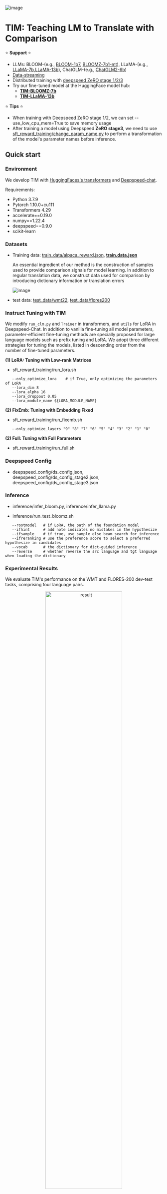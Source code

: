 ![image](https://github.com/lemon0830/TIM/blob/main/images/Fig_Model.png)

# **TIM: Teaching LM to Translate with Comparison**

:star: **Support** :star:
- LLMs: BLOOM-(e.g., [BLOOM-1b7](https://huggingface.co/bigscience/bloomz-1b7), [BLOOMZ-7b1-mt](https://huggingface.co/bigscience/bloomz-7b1-mt)), LLaMA-(e.g., [LLaMA-7b](https://huggingface.co/yahma/llama-7b-hf),[LLaMA-13b](https://huggingface.co/yahma/llama-13b-hf)), ChatGLM-(e.g., [ChatGLM2-6b](https://huggingface.co/THUDM/chatglm2-6b))
- [Data-streaming](https://github.com/huggingface/datasets/blob/5f810b7011a8a4ab077a1847c024d2d9e267b065/docs/source/stream.mdx)
- Distributed training with [deepspeed ZeRO stage 1/2/3](https://huggingface.co/docs/transformers/main_classes/deepspeed) 
- Try our fine-tuned model at the HuggingFace model hub:
    - **[TIM-BLOOMZ-7b](https://huggingface.co/Lemoooon/TIM-BLOOMZ-7b)**
    - **[TIM-LLaMA-13b](https://huggingface.co/Lemoooon/TIM-LLaMA-13b)**

:star: **Tips** :star:
- When training with Deepspeed ZeRO stage 1/2, we can set --use_low_cpu_mem=True to save memory usage
- After training a model using Deepspeed **ZeRO stage3**, we need to use [sft_reward_training/change_param_name.py](https://github.com/lemon0830/TIM/blob/main/sft_reward_training/change_param_name.py) to perform a transformation of the model's parameter names before inference.

## Quick start

### Environment

We develop TIM with [HuggingFaces's transformers](https://github.com/huggingface/transformers) and [Deepspeed-chat](https://github.com/microsoft/DeepSpeedExamples/tree/master/applications/DeepSpeed-Chat).

Requirements:
- Python 3.7.9
- Pytorch 1.10.0+cu111
- Transformers 4.29
- accelerate==0.19.0
- numpy==1.22.4
- deepspeed==0.9.0
- scikit-learn

### Datasets

- Training data: [train_data/alpaca_reward.json](https://github.com/lemon0830/TIM/blob/main/train_data/alpaca_reward.json), **[train.data.json](https://huggingface.co/datasets/Lemoooon/Train-for-TIM)**

  An essential ingredient of our method is the construction of samples used to provide comparison signals for model learning. In addition to regular translation data, we construct data used for comparison by introducing dictionary information or translation errors

  ![image](https://github.com/lemon0830/TIM/blob/main/images/Fig_data_construct.png)
  
 - test data: [test_data/wmt22](https://github.com/lemon0830/TIM/tree/main/test_data/wmt22), [test_data/flores200](https://github.com/lemon0830/TIM/tree/main/test_data/flores200)

 ### Instruct Tuning with TIM
 
 We modify `run_clm.py` and `Trainer` in transformers, and `utils` for LoRA in Deepspeed-Chat.
 In addition to vanilla fine-tuning all model parameters, parameter-efficient fine-tuning methods are specially proposed for large language models such as prefix tuning and LoRA. 
 We adopt three different strategies for tuning the models, listed in descending order from the number of fine-tuned parameters.
 
 **(1) LoRA: Tuning with Low-rank Matrices**
 
 - sft_reward_training/run_lora.sh
 
 ```
    --only_optimize_lora    # if True, only optimizing the parameters of LoRA
    --lora_dim 8  
    --lora_alpha 16 
    --lora_droppout 0.05 
    --lora_module_name ${LORA_MODULE_NAME} 
 ```

 **(2) FixEmb: Tuning with Embedding Fixed**
 
 - sft_reward_training/run_fixemb.sh
 
 ```
    --only_optimize_layers "9" "8" "7" "6" "5" "4" "3" "2" "1" "0" 
 ```
 
 **(2) Full: Tuning with Full Parameters**
 
 - sft_reward_training/run_full.sh

### Deepspeed Config

- deepspeed_config/ds_config.json, deepspeed_config/ds_config_stage2.json, deepspeed_config/ds_config_stage3.json

### Inference 

 - inference/infer_bloom.py, inference/infer_llama.py
 
 - inference/run_test_bloomz.sh
 
 ```
    --rootmodel   # if LoRA, the path of the foundation model
    --ifhint      # add note indicates no mistakes in the hypothesize
    --ifsample    # if true, use sample else beam search for inference
    --ifreranking # use the preference score to select a preferred hypothesize in candidates
    --vocab       # the dictionary for dict-guided inference
    --reverse     # whether reverse the src language and tgt language when loading the dictionary
 ```
 
### Experimental Results

We evaluate TIM's performance on the WMT and FLORES-200 dev-test tasks, comprising four language pairs.

<div align="center">
<img src="https://github.com/lemon0830/TIM/blob/main/images/Fig_Results.png" width="70%" alt="result"/>
</div>


 

